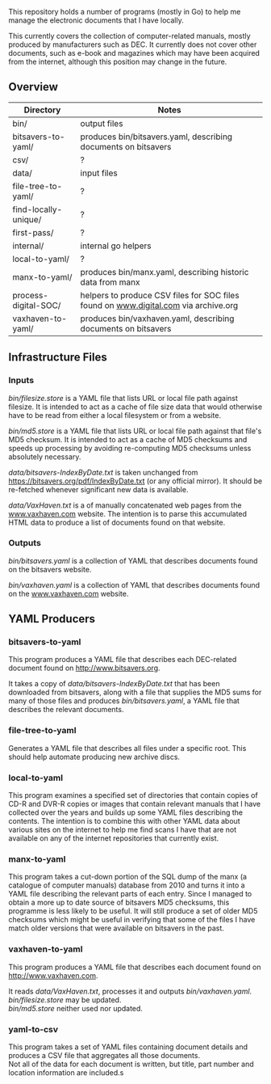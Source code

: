 
This repository holds a number of programs (mostly in Go) to help me manage the electronic documents that I have locally.

This currently covers the collection of computer-related manuals, mostly produced by manufacturers such as DEC. It currently does not cover other documents, such as e-book and magazines which may have been acquired from the internet, although this position may change in the future.

## Overview ##

| Directory              | Notes
|------------------------|-------------------------------------------------------------------------------------------|
| bin/                   | output files
| bitsavers-to-yaml/     | produces bin/bitsavers.yaml, describing documents on bitsavers
| csv/                   | ?
| data/                  | input files
| file-tree-to-yaml/     | ?
| find-locally-unique/   | ?
| first-pass/            | ?
| internal/              | internal go helpers
| local-to-yaml/         | ?
| manx-to-yaml/          | produces bin/manx.yaml, describing historic data from manx
| process-digital-SOC/   | helpers to produce CSV files for SOC files found on www.digital.com via archive.org
| vaxhaven-to-yaml/      | produces bin/vaxhaven.yaml, describing documents on bitsavers

## Infrastructure Files ##

### Inputs ###

_bin/filesize.store_ is a YAML file that lists URL or local file path against filesize. It is intended to act as a cache of file size data that would otherwise have to be read from either a local filesystem or from a website.

_bin/md5.store_ is a YAML file that lists URL or local file path against that file's MD5 checksum. It is intended to act as a cache of MD5 checksums and speeds up processing by avoiding re-computing MD5 checksums unless absolutely necessary.

_data/bitsavers-IndexByDate.txt_ is taken unchanged from https://bitsavers.org/pdf/IndexByDate.txt (or any official mirror). It should be re-fetched whenever significant new data is available.

_data/VaxHaven.txt_ is a of manually concatenated web pages from the www.vaxhaven.com website. The intention is to parse this accumulated HTML data to produce a list of documents found on that website.

### Outputs ###

_bin/bitsavers.yaml_ is a collection of YAML that describes documents found on the bitsavers website.

_bin/vaxhaven.yaml_ is a collection of YAML that describes documents found on the www.vaxhaven.com website.


## YAML Producers ##

### bitsavers-to-yaml

This program produces a YAML file that describes each DEC-related document found on http://www.bitsavers.org.

It takes a copy of _data/bitsavers-IndexByDate.txt_ that has been downloaded from bitsavers, along with a file that supplies the MD5 sums for many of those files and produces _bin/bitsavers.yaml_, a YAML file that describes the relevant documents.

### file-tree-to-yaml

Generates a YAML file that describes all files under a specific root. This should help automate producing new archive discs.

### local-to-yaml

This program examines a specified set of directories that contain copies of CD-R and DVR-R copies or images that contain relevant manuals that I have collected over the years and builds up some YAML files describing the contents.
The intention is to combine this with other YAML data about various sites on the internet to help me find scans I have that are not available on any of the internet repositories that currently exist.

### manx-to-yaml

This program takes a cut-down portion of the SQL dump of the manx (a catalogue of computer manuals) database from 2010 and turns it into a YAML file describing the relevant parts of each entry. Since I managed to obtain a more up to date source of bitsavers MD5 checksums, this programme is less likely to be useful. It will still produce a set of older MD5 checksums which might be useful in verifying that some of the files I have match older versions that were available on bitsavers in the past.

### vaxhaven-to-yaml ###

This program produces a YAML file that describes each document found on http://www.vaxhaven.com.

It reads _data/VaxHaven.txt_, processes it and outputs _bin/vaxhaven.yaml_.  
_bin/filesize.store_ may be updated.  
_bin/md5.store_ neither used nor updated.

### yaml-to-csv ###

This program takes a set of YAML files containing document details and produces a CSV file that aggregates all those documents.  
Not all of the data for each document is written, but title, part number and location information are included.s